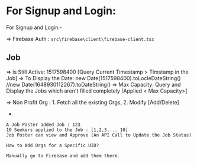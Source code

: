 # For Signup and Login:

For Signup and Login:-

=> Firebase Auth : `src\firebase\client\firebase-client.tsx`

## Job

=> is Still Active: 1517598400 [Query Current Timestamp > Timstamp in the Job]
=> To Display the Date: new Date(1517598400).toLocleDateString() //new Date(1648930112267).toDateString()
=> Max Capacity: Query and Display the Jobs which aren't filled completely [Applied < Max Capacity>]

=> Non Profit Org : 1. Fetch all the existing Orgs, 2. Modify [Add/Delete]

-

```
A Job Poster added Job : 123
10 Seekers applied to the Job : [1,2,3,... 10]
Job Poster can view and Approve (An API Call to Update the Job Status)
```

```
How to Add Orgs for a Specific UID?

Manually go to Firebase and add them there.
```
